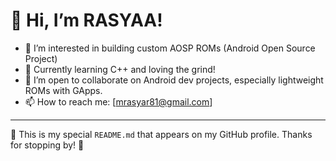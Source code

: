 # 👋 Hi, I’m RASYAA!

- 👀 I’m interested in building custom AOSP ROMs (Android Open Source Project)
- 🌱 Currently learning C++ and loving the grind!
- 🤝 I’m open to collaborate on Android dev projects, especially lightweight ROMs with GApps.
- 📫 How to reach me: [mrasyar81@gmail.com]

---

📝 This is my special `README.md` that appears on my GitHub profile.
Thanks for stopping by! 🌟